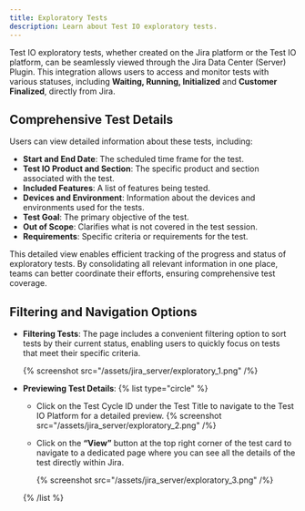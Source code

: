 ```yaml
---
title: Exploratory Tests
description: Learn about Test IO exploratory tests.
---
```


Test IO exploratory tests, whether created on the Jira platform or the Test IO platform, can be seamlessly viewed through the Jira Data Center (Server) Plugin. This integration allows users to access and monitor tests with various statuses, including **Waiting, Running, Initialized** and **Customer Finalized**, directly from Jira.

## Comprehensive Test Details

Users can view detailed information about these tests, including:

- **Start and End Date**: The scheduled time frame for the test.
- **Test IO Product and Section**: The specific product and section associated with the test.
- **Included Features**: A list of features being tested.
- **Devices and Environment**: Information about the devices and environments used for the tests.
- **Test Goal**: The primary objective of the test.
- **Out of Scope**: Clarifies what is not covered in the test session.
- **Requirements**: Specific criteria or requirements for the test.

This detailed view enables efficient tracking of the progress and status of exploratory tests. By consolidating all relevant information in one place, teams can better coordinate their efforts, ensuring comprehensive test coverage.

## Filtering and Navigation Options

- **Filtering Tests**: The page includes a convenient filtering option to sort tests by their current status, enabling users to quickly focus on tests that meet their specific criteria.

  {% screenshot src="/assets/jira_server/exploratory_1.png" /%}

- **Previewing Test Details**:
  {% list type="circle" %}

  - Click on the Test Cycle ID under the Test Title to navigate to the Test IO Platform for a detailed preview.
    {% screenshot src="/assets/jira_server/exploratory_2.png" /%}

  - Click on the **“View”** button at the top right corner of the test card to navigate to a dedicated page where you can see all the details of the test directly within Jira.

    {% screenshot src="/assets/jira_server/exploratory_3.png" /%}

  {% /list %}

